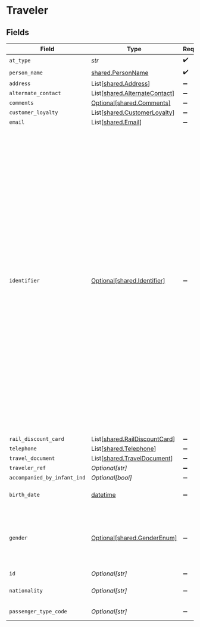 # Traveler


## Fields

| Field                                                                                                                                                                                                                                                                                                                                                                                                                               | Type                                                                                                                                                                                                                                                                                                                                                                                                                                | Required                                                                                                                                                                                                                                                                                                                                                                                                                            | Description                                                                                                                                                                                                                                                                                                                                                                                                                         | Example                                                                                                                                                                                                                                                                                                                                                                                                                             |
| ----------------------------------------------------------------------------------------------------------------------------------------------------------------------------------------------------------------------------------------------------------------------------------------------------------------------------------------------------------------------------------------------------------------------------------- | ----------------------------------------------------------------------------------------------------------------------------------------------------------------------------------------------------------------------------------------------------------------------------------------------------------------------------------------------------------------------------------------------------------------------------------- | ----------------------------------------------------------------------------------------------------------------------------------------------------------------------------------------------------------------------------------------------------------------------------------------------------------------------------------------------------------------------------------------------------------------------------------- | ----------------------------------------------------------------------------------------------------------------------------------------------------------------------------------------------------------------------------------------------------------------------------------------------------------------------------------------------------------------------------------------------------------------------------------- | ----------------------------------------------------------------------------------------------------------------------------------------------------------------------------------------------------------------------------------------------------------------------------------------------------------------------------------------------------------------------------------------------------------------------------------- |
| `at_type`                                                                                                                                                                                                                                                                                                                                                                                                                           | *str*                                                                                                                                                                                                                                                                                                                                                                                                                               | :heavy_check_mark:                                                                                                                                                                                                                                                                                                                                                                                                                  | N/A                                                                                                                                                                                                                                                                                                                                                                                                                                 | TravelerDetail                                                                                                                                                                                                                                                                                                                                                                                                                      |
| `person_name`                                                                                                                                                                                                                                                                                                                                                                                                                       | [shared.PersonName](../../models/shared/personname.md)                                                                                                                                                                                                                                                                                                                                                                              | :heavy_check_mark:                                                                                                                                                                                                                                                                                                                                                                                                                  | N/A                                                                                                                                                                                                                                                                                                                                                                                                                                 |                                                                                                                                                                                                                                                                                                                                                                                                                                     |
| `address`                                                                                                                                                                                                                                                                                                                                                                                                                           | List[[shared.Address](../../models/shared/address.md)]                                                                                                                                                                                                                                                                                                                                                                              | :heavy_minus_sign:                                                                                                                                                                                                                                                                                                                                                                                                                  | N/A                                                                                                                                                                                                                                                                                                                                                                                                                                 |                                                                                                                                                                                                                                                                                                                                                                                                                                     |
| `alternate_contact`                                                                                                                                                                                                                                                                                                                                                                                                                 | List[[shared.AlternateContact](../../models/shared/alternatecontact.md)]                                                                                                                                                                                                                                                                                                                                                            | :heavy_minus_sign:                                                                                                                                                                                                                                                                                                                                                                                                                  | N/A                                                                                                                                                                                                                                                                                                                                                                                                                                 |                                                                                                                                                                                                                                                                                                                                                                                                                                     |
| `comments`                                                                                                                                                                                                                                                                                                                                                                                                                          | [Optional[shared.Comments]](../../models/shared/comments.md)                                                                                                                                                                                                                                                                                                                                                                        | :heavy_minus_sign:                                                                                                                                                                                                                                                                                                                                                                                                                  | N/A                                                                                                                                                                                                                                                                                                                                                                                                                                 |                                                                                                                                                                                                                                                                                                                                                                                                                                     |
| `customer_loyalty`                                                                                                                                                                                                                                                                                                                                                                                                                  | List[[shared.CustomerLoyalty](../../models/shared/customerloyalty.md)]                                                                                                                                                                                                                                                                                                                                                              | :heavy_minus_sign:                                                                                                                                                                                                                                                                                                                                                                                                                  | N/A                                                                                                                                                                                                                                                                                                                                                                                                                                 |                                                                                                                                                                                                                                                                                                                                                                                                                                     |
| `email`                                                                                                                                                                                                                                                                                                                                                                                                                             | List[[shared.Email](../../models/shared/email.md)]                                                                                                                                                                                                                                                                                                                                                                                  | :heavy_minus_sign:                                                                                                                                                                                                                                                                                                                                                                                                                  | N/A                                                                                                                                                                                                                                                                                                                                                                                                                                 |                                                                                                                                                                                                                                                                                                                                                                                                                                     |
| `identifier`                                                                                                                                                                                                                                                                                                                                                                                                                        | [Optional[shared.Identifier]](../../models/shared/identifier.md)                                                                                                                                                                                                                                                                                                                                                                    | :heavy_minus_sign:                                                                                                                                                                                                                                                                                                                                                                                                                  | Identifier provides the ability to create a globally unique identifier. For the identifier to be globally unique it must have a system provided identifier and the system must be identified using a global naming authority. System identification uses the domain naming system (DNS) to assure they are globally unique and should be an URL. The system provided ID will typically be a primary or surrogate key in a database. |                                                                                                                                                                                                                                                                                                                                                                                                                                     |
| `rail_discount_card`                                                                                                                                                                                                                                                                                                                                                                                                                | List[[shared.RailDiscountCard](../../models/shared/raildiscountcard.md)]                                                                                                                                                                                                                                                                                                                                                            | :heavy_minus_sign:                                                                                                                                                                                                                                                                                                                                                                                                                  | N/A                                                                                                                                                                                                                                                                                                                                                                                                                                 |                                                                                                                                                                                                                                                                                                                                                                                                                                     |
| `telephone`                                                                                                                                                                                                                                                                                                                                                                                                                         | List[[shared.Telephone](../../models/shared/telephone.md)]                                                                                                                                                                                                                                                                                                                                                                          | :heavy_minus_sign:                                                                                                                                                                                                                                                                                                                                                                                                                  | N/A                                                                                                                                                                                                                                                                                                                                                                                                                                 |                                                                                                                                                                                                                                                                                                                                                                                                                                     |
| `travel_document`                                                                                                                                                                                                                                                                                                                                                                                                                   | List[[shared.TravelDocument](../../models/shared/traveldocument.md)]                                                                                                                                                                                                                                                                                                                                                                | :heavy_minus_sign:                                                                                                                                                                                                                                                                                                                                                                                                                  | N/A                                                                                                                                                                                                                                                                                                                                                                                                                                 |                                                                                                                                                                                                                                                                                                                                                                                                                                     |
| `traveler_ref`                                                                                                                                                                                                                                                                                                                                                                                                                      | *Optional[str]*                                                                                                                                                                                                                                                                                                                                                                                                                     | :heavy_minus_sign:                                                                                                                                                                                                                                                                                                                                                                                                                  | N/A                                                                                                                                                                                                                                                                                                                                                                                                                                 |                                                                                                                                                                                                                                                                                                                                                                                                                                     |
| `accompanied_by_infant_ind`                                                                                                                                                                                                                                                                                                                                                                                                         | *Optional[bool]*                                                                                                                                                                                                                                                                                                                                                                                                                    | :heavy_minus_sign:                                                                                                                                                                                                                                                                                                                                                                                                                  | N/A                                                                                                                                                                                                                                                                                                                                                                                                                                 | true                                                                                                                                                                                                                                                                                                                                                                                                                                |
| `birth_date`                                                                                                                                                                                                                                                                                                                                                                                                                        | [datetime](https://docs.python.org/3/library/datetime.html#datetime-objects)                                                                                                                                                                                                                                                                                                                                                        | :heavy_minus_sign:                                                                                                                                                                                                                                                                                                                                                                                                                  | Date of Birth YYYY-MM-DD                                                                                                                                                                                                                                                                                                                                                                                                            | 2021-06-05                                                                                                                                                                                                                                                                                                                                                                                                                          |
| `gender`                                                                                                                                                                                                                                                                                                                                                                                                                            | [Optional[shared.GenderEnum]](../../models/shared/genderenum.md)                                                                                                                                                                                                                                                                                                                                                                    | :heavy_minus_sign:                                                                                                                                                                                                                                                                                                                                                                                                                  | Gender Type Male, Female etc. This field is not used by Hotel APIs and will be ignored                                                                                                                                                                                                                                                                                                                                              |                                                                                                                                                                                                                                                                                                                                                                                                                                     |
| `id`                                                                                                                                                                                                                                                                                                                                                                                                                                | *Optional[str]*                                                                                                                                                                                                                                                                                                                                                                                                                     | :heavy_minus_sign:                                                                                                                                                                                                                                                                                                                                                                                                                  | N/A                                                                                                                                                                                                                                                                                                                                                                                                                                 |                                                                                                                                                                                                                                                                                                                                                                                                                                     |
| `nationality`                                                                                                                                                                                                                                                                                                                                                                                                                       | *Optional[str]*                                                                                                                                                                                                                                                                                                                                                                                                                     | :heavy_minus_sign:                                                                                                                                                                                                                                                                                                                                                                                                                  | Nationality on country code ISO                                                                                                                                                                                                                                                                                                                                                                                                     | AL                                                                                                                                                                                                                                                                                                                                                                                                                                  |
| `passenger_type_code`                                                                                                                                                                                                                                                                                                                                                                                                               | *Optional[str]*                                                                                                                                                                                                                                                                                                                                                                                                                     | :heavy_minus_sign:                                                                                                                                                                                                                                                                                                                                                                                                                  | Passenger type code                                                                                                                                                                                                                                                                                                                                                                                                                 | CHD                                                                                                                                                                                                                                                                                                                                                                                                                                 |